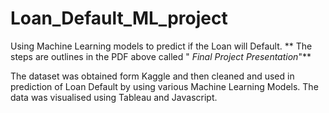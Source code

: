 # Loan_Default_ML_project
Using Machine Learning models to predict if the Loan will Default.
**
The steps are outlines in the PDF above called " _Final Project Presentation_"**

The dataset was obtained form Kaggle and then cleaned and used in prediction of Loan Default by using various Machine Learning Models. 
The data was visualised using Tableau and Javascript. 
